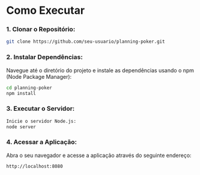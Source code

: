 # Como Executar

### 1. Clonar o Repositório:

```bash
git clone https://github.com/seu-usuario/planning-poker.git
```

### 2. Instalar Dependências:

Navegue até o diretório do projeto e instale as dependências usando o npm (Node Package Manager):

```bash
cd planning-poker
npm install
```

### 3. Executar o Servidor:

```bash
Inicie o servidor Node.js:
node server
```

### 4. Acessar a Aplicação:

Abra o seu navegador e acesse a aplicação através do seguinte endereço:

```bash
http://localhost:8080
```
